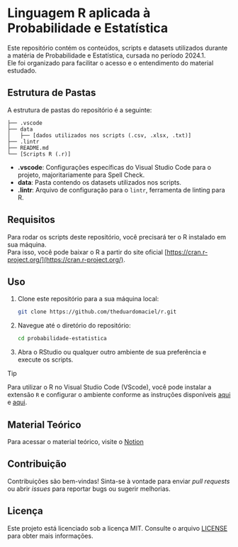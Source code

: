 # Linguagem R aplicada à Probabilidade e Estatística

Este repositório contém os conteúdos, scripts e datasets utilizados durante a matéria de Probabilidade e Estatística, cursada no período 2024.1.  
Ele foi organizado para facilitar o acesso e o entendimento do material estudado.

## Estrutura de Pastas

A estrutura de pastas do repositório é a seguinte:

```
├── .vscode
├── data
│   ├── [dados utilizados nos scripts (.csv, .xlsx, .txt)]
├── .lintr
├── README.md
└── [Scripts R (.r)]
```

- **.vscode**: Configurações específicas do Visual Studio Code para o projeto, majoritariamente para Spell Check.
- **data**: Pasta contendo os datasets utilizados nos scripts.
- **.lintr**: Arquivo de configuração para o `lintr`, ferramenta de linting para R.

## Requisitos

Para rodar os scripts deste repositório, você precisará ter o R instalado em sua máquina.  
Para isso, você pode baixar o R a partir do site oficial [https://cran.r-project.org/](https://cran.r-project.org/).

## Uso

1. Clone este repositório para a sua máquina local:

   ```bash
   git clone https://github.com/theduardomaciel/r.git
   ```

2. Navegue até o diretório do repositório:

   ```bash
   cd probabilidade-estatistica
   ```

3. Abra o RStudio ou qualquer outro ambiente de sua preferência e execute os scripts.

> [!TIP]
> Para utilizar o R no Visual Studio Code (VScode), você pode instalar a extensão `R` e configurar o ambiente conforme as instruções disponíveis [aqui](https://code.visualstudio.com/docs/languages/r) e [aqui](https://github.com/REditorSupport/vscode-R/wiki/Installation:-Windows).

## Material Teórico
Para acessar o material teórico, visite o [Notion](https://www.notion.so/theduardomaciel/Probabilidade-e-Estat-stica-c0e84ebbec0944a484f48e335b7d4249?pvs=4)

## Contribuição

Contribuições são bem-vindas! Sinta-se à vontade para enviar _pull requests_ ou abrir _issues_ para reportar bugs ou sugerir melhorias.

## Licença

Este projeto está licenciado sob a licença MIT. Consulte o arquivo [LICENSE](LICENSE) para obter mais informações.